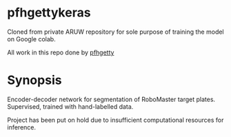 # pfhgettykeras

Cloned from private ARUW repository for sole purpose of training the model on Google colab.

All work in this repo done by [pfhgetty](https://github.com/billythedummy/pfhgettykeras)

# Synopsis

Encoder-decoder network for segmentation of RoboMaster target plates. Supervised, trained with hand-labelled data.

Project has been put on hold due to insufficient computational resources for inference.
